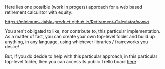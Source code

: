 Here lies one possible (work in progess) approach for a web based retirement calculator with equity:

https://minimum-viable-product.github.io/Retirement-Calculator/www/

You aren't obligated to like, nor contribute to, this particular implementation.
As a matter of fact, you can create your own top-level folder and build up anything, in any language, using whichever libraries / frameworks you desire!

But, if you do decide to help with this particular approach, in this particular top-level folder, then you can access its public Trello board [here](https://trello.com/b/PrTRxo6A/retirement-calculator)
